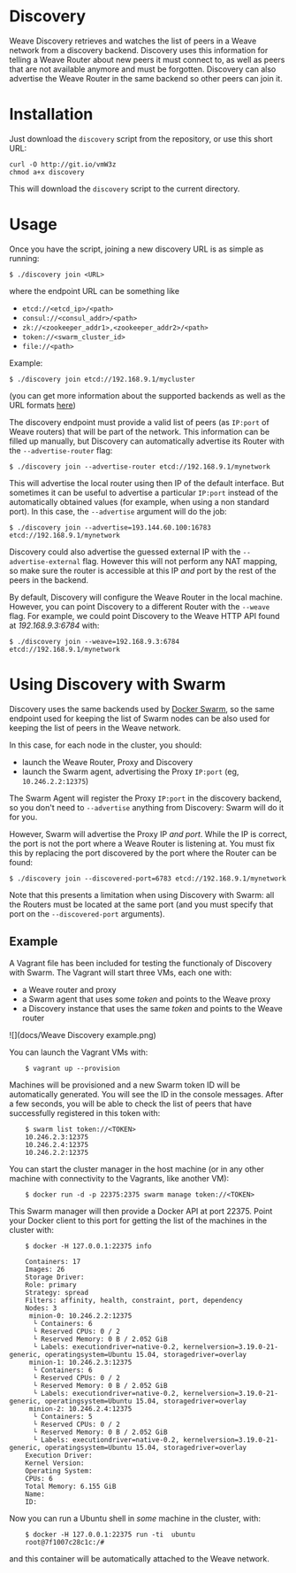 Discovery
=========

Weave Discovery retrieves and watches the list of peers
in a Weave network from a discovery backend.
Discovery uses this information for telling a Weave Router
about new peers it must connect to, as well as peers
that are not available anymore and must be forgotten.
Discovery can also advertise the Weave Router in the
same backend so other peers can join it.

Installation
============

Just download the `discovery` script from the repository,
or use this short URL:

```
curl -O http://git.io/vmW3z
chmod a+x discovery
```

This will download the `discovery` script to the current
directory.

Usage
=====

Once you have the script, joining a new discovery URL
is as simple as running:

```
$ ./discovery join <URL>
```

where the endpoint URL can be something like

- `etcd://<etcd_ip>/<path>`
- `consul://<consul_addr>/<path>`
- `zk://<zookeeper_addr1>,<zookeeper_addr2>/<path>`
- `token://<swarm_cluster_id>`
- `file://<path>`

Example:

```
$ ./discovery join etcd://192.168.9.1/mycluster
```

(you can get more information about the supported backends
as well as the URL formats [here](https://github.com/docker/swarm/tree/master/discovery))

The discovery endpoint must provide a valid list of peers
(as `IP:port` of Weave routers) that will be part of
the network. This information can be filled up manually,
but Discovery can automatically advertise its Router with the 
`--advertise-router` flag:

```
$ ./discovery join --advertise-router etcd://192.168.9.1/mynetwork
```

This will advertise the local router using then IP of the
default interface. But sometimes it can be useful to
advertise a particular `IP:port` instead of the automatically
obtained values (for example, when using a non standard port).
In this case, the `--advertise` argument will do the job:

```
$ ./discovery join --advertise=193.144.60.100:16783 etcd://192.168.9.1/mynetwork
```

Discovery could also advertise the guessed external IP with
the `--advertise-external` flag. However this will not perform
any NAT mapping, so make sure the router is accessible at this
IP _and_ port by the rest of the peers in the backend.

By default, Discovery will configure the Weave Router in the
local machine. However, you can point Discovery to a
different Router with the `--weave` flag. For example, we
could point Discovery to the Weave HTTP API found
at _192.168.9.3:6784_ with:

```
$ ./discovery join --weave=192.168.9.3:6784 etcd://192.168.9.1/mynetwork
```

Using Discovery with Swarm
==========================

Discovery uses the same backends used by [Docker Swarm](https://docs.docker.com/swarm/),
so the same endpoint used for keeping the list of Swarm nodes
can be also used for keeping the list of peers in the Weave
network.

In this case, for each node in the cluster, you should:

  * launch the Weave Router, Proxy and Discovery
  * launch the Swarm agent, advertising the Proxy `IP:port` (eg, `10.246.2.2:12375`)

The Swarm Agent will register the Proxy `IP:port` in the discovery
backend, so you don't need to `--advertise` anything from Discovery:
Swarm will do it for you.

However, Swarm will advertise the Proxy IP _and port_. While
the IP is correct, the port is not the port where a Weave Router
is listening at. You must fix this by replacing the port discovered
by the port where the Router can be found:

```
$ ./discovery join --discovered-port=6783 etcd://192.168.9.1/mynetwork
```

Note that this presents a limitation when using Discovery with Swarm:
all the Routers must be located at the same port (and you must
specify that port on the `--discovered-port` arguments).

Example
-------

A Vagrant file has been included for testing the functionaly
of Discovery with Swarm. The Vagrant will start three VMs,
each one with: 

  * a Weave router and proxy
  * a Swarm agent that uses some _token_ and points to the
  Weave proxy
  * a Discovery instance that uses the same _token_ and points
  to the Weave router

![](docs/Weave Discovery example.png)

You can launch the Vagrant VMs with:

```
	$ vagrant up --provision
```

Machines will be provisioned and a new Swarm token ID will be
automatically generated. You will see the ID in the console
messages. After a few seconds, you will be able to check the
list of peers that have successfully registered in this
token with:

```
	$ swarm list token://<TOKEN>
	10.246.2.3:12375
	10.246.2.4:12375
	10.246.2.2:12375
```

You can start the cluster manager in the host machine (or in any
other machine with connectivity to the Vagrants, like another VM):

```
	$ docker run -d -p 22375:2375 swarm manage token://<TOKEN>
```

This Swarm manager will then provide a Docker API at port 22375.
Point your Docker client to this port for getting the list of the
machines in the cluster with:

```
	$ docker -H 127.0.0.1:22375 info
	
	Containers: 17
    Images: 26
    Storage Driver: 
    Role: primary
    Strategy: spread
    Filters: affinity, health, constraint, port, dependency
    Nodes: 3
     minion-0: 10.246.2.2:12375
      └ Containers: 6
      └ Reserved CPUs: 0 / 2
      └ Reserved Memory: 0 B / 2.052 GiB
      └ Labels: executiondriver=native-0.2, kernelversion=3.19.0-21-generic, operatingsystem=Ubuntu 15.04, storagedriver=overlay
     minion-1: 10.246.2.3:12375
      └ Containers: 6
      └ Reserved CPUs: 0 / 2
      └ Reserved Memory: 0 B / 2.052 GiB
      └ Labels: executiondriver=native-0.2, kernelversion=3.19.0-21-generic, operatingsystem=Ubuntu 15.04, storagedriver=overlay
     minion-2: 10.246.2.4:12375
      └ Containers: 5
      └ Reserved CPUs: 0 / 2
      └ Reserved Memory: 0 B / 2.052 GiB
      └ Labels: executiondriver=native-0.2, kernelversion=3.19.0-21-generic, operatingsystem=Ubuntu 15.04, storagedriver=overlay
    Execution Driver: 
    Kernel Version: 
    Operating System: 
    CPUs: 6
    Total Memory: 6.155 GiB
    Name: 
    ID: 
```

Now you can run a Ubuntu shell in _some_ machine in the cluster, with:

```
	$ docker -H 127.0.0.1:22375 run -ti  ubuntu
	root@7f1007c28c1c:/# 
```

and this container will be automatically attached to the Weave network.

